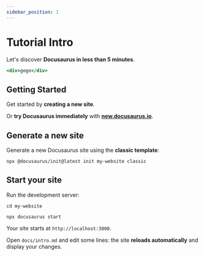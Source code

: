 ```yaml
---
sidebar_position: 1
---
```


# Tutorial Intro

Let's discover **Docusaurus in less than 5 minutes**.

```jsx live
<div>gogo</div>
```

## Getting Started

Get started by **creating a new site**.

Or **try Docusaurus immediately** with **[new.docusaurus.io](https://new.docusaurus.io)**.

## Generate a new site

Generate a new Docusaurus site using the **classic template**:

```shell
npx @docusaurus/init@latest init my-website classic
```

## Start your site

Run the development server:

```shell
cd my-website

npx docusaurus start
```

Your site starts at `http://localhost:3000`.

Open `docs/intro.md` and edit some lines: the site **reloads automatically** and display your changes.
